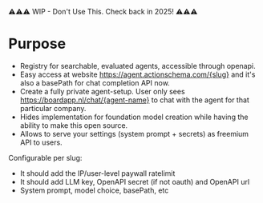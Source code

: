 ⚠️⚠️⚠️ WIP - Don't Use This. Check back in 2025! ⚠️⚠️⚠️

# Purpose

- Registry for searchable, evaluated agents, accessible through openapi.
- Easy access at website https://agent.actionschema.com/{slug} and it's also a basePath for chat completion API now.
- Create a fully private agent-setup. User only sees https://boardapp.nl/chat/{agent-name} to chat with the agent for that particular company.
- Hides implementation for foundation model creation while having the ability to make this open source.
- Allows to serve your settings (system prompt + secrets) as freemium API to users.

Configurable per slug:

- It should add the IP/user-level paywall ratelimit
- It should add LLM key, OpenAPI secret (if not oauth) and OpenAPI url
- System prompt, model choice, basePath, etc

<!-- On `openapi-chat-completion` OpenAPIs are now open and exposed to the user. This is extremely powerful, but it's possible to hide and create a basemodel too. All we need to do is create a kv store that maps a slug to the openapi (and partial profile), and then it's a matter of using https://chat.actionschema.com/{slug} as a basepath. From here you can chat with it, and https://chat.actionschema.com/{slug}/chat/completions and https://chat.actionschema.com/{slug}/openapi.json would be available too.

This adds complexity, but also cleans up the interface a lot, and creates a lot of IP for the creator of the agent. Maybe even including the API key! Nevertheless we can still link to the openapi for the free version.

🤔🔥 `openapi-chat-completion` is an internal tool behind login without state. `openapi-agent` can become a profile registry on top of it, adding state, exposed at https://agent.actionschema.com/{slug} baseUrl.

TODO:

- Not sure if this is the right moment. Maybe finish chat first, making it super stable and focussing on api tool use stability.
 -->
